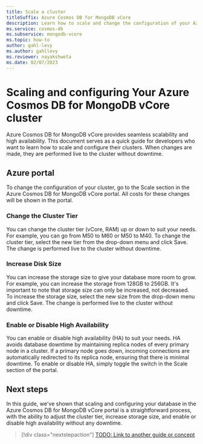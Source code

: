```yaml
---
title: Scale a cluster
titleSuffix: Azure Cosmos DB for MongoDB vCore
description: Learn how to scale and change the configuration of your Azure Cosmos DB for MongoDB vCore cluster.
ms.service: cosmos-db
ms.subservice: mongodb-vcore
ms.topic: how-to
author: gahl-levy
ms.author: gahllevy
ms.reviewer: nayakshweta
ms.date: 02/07/2023
---
```


# Scaling and configuring Your Azure Cosmos DB for MongoDB vCore cluster

Azure Cosmos DB for MongoDB vCore provides seamless scalability and high availability. This document serves as a quick guide for developers who want to learn how to scale and configure their clusters. When changes are made, they are performed live to the cluster without downtime.

## Azure portal
To change the configuration of your cluster, go to the Scale section in the Azure Cosmos DB for MongoDB vCore portal. All costs for these changes will be shown in the portal.

### Change the Cluster Tier
You can change the cluster tier (vCore, RAM) up or down to suit your needs. For example, you can go from M50 to M60 or M50 to M40. To change the cluster tier, select the new tier from the drop-down menu and click Save. The change is performed live to the cluster without downtime.

### Increase Disk Size
You can increase the storage size to give your database more room to grow. For example, you can increase the storage from 128GB to 256GB. It's important to note that storage size can only be increased, not decreased. To increase the storage size, select the new size from the drop-down menu and click Save. The change is performed live to the cluster without downtime.

### Enable or Disable High Availability
You can enable or disable high availability (HA) to suit your needs. HA avoids database downtime by maintaining replica nodes of every primary node in a cluster. If a primary node goes down, incoming connections are automatically redirected to its replica node, ensuring that there is minimal downtime. To enable or disable HA, simply toggle the switch in the Scale section of the portal.

## Next steps

In this guide, we've shown that scaling and configuring your database in the Azure Cosmos DB for MongoDB vCore portal is a straightforward process, with the ability to adjust the cluster tier, increase storage size, and enable or disable high availability without any downtime.

> [!div class="nextstepaction"]
> [TODO: Link to another guide or concept](about:blank)
